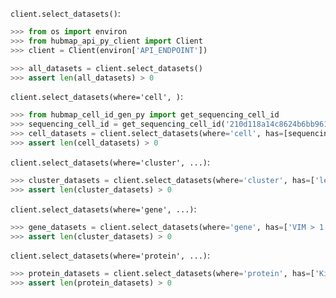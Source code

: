 `client.select_datasets()`:
```python
>>> from os import environ
>>> from hubmap_api_py_client import Client
>>> client = Client(environ['API_ENDPOINT'])

>>> all_datasets = client.select_datasets()
>>> assert len(all_datasets) > 0

```

`client.select_datasets(where='cell', )`:
```python
>>> from hubmap_cell_id_gen_py import get_sequencing_cell_id
>>> sequencing_cell_id = get_sequencing_cell_id('210d118a14c8624b6bb9610a9062656e','AAACAACGAAACGTGG')
>>> cell_datasets = client.select_datasets(where='cell', has=[sequencing_cell_id])
>>> assert len(cell_datasets) > 0

```

`client.select_datasets(where='cluster', ...)`:
```python
>>> cluster_datasets = client.select_datasets(where='cluster', has=['leiden-UMAP-1ca63edfa35971f475c91d92f4a70cb0-0'])
>>> assert len(cluster_datasets) > 0

```

`client.select_datasets(where='gene', ...)`:
```python
>>> gene_datasets = client.select_datasets(where='gene', has=['VIM > 1'], genomic_modality='rna', min_cell_percentage=10.0)
>>> assert len(cluster_datasets) > 0

```

`client.select_datasets(where='protein', ...)`:
```python
>>> protein_datasets = client.select_datasets(where='protein', has=['Ki67 > 10000'], min_cell_percentage=10.0)
>>> assert len(protein_datasets) > 0
